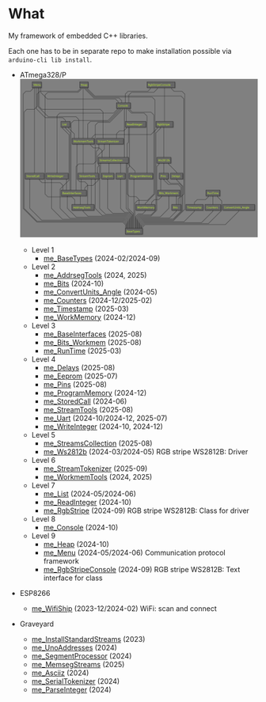 # What

My framework of embedded C++ libraries.

Each one has to be in separate repo to make installation possible
via `arduino-cli lib install`.

* ATmega328/P
  ![Dependency graph][Dependency graph]
  * Level 1
    * [me_BaseTypes][me_BaseTypes] (2024-02/2024-09)
  * Level 2
    * [me_AddrsegTools][me_AddrsegTools] (2024, 2025)
    * [me_Bits][me_Bits] (2024-10)
    * [me_ConvertUnits_Angle][me_ConvertUnits_Angle] (2024-05)
    * [me_Counters][me_Counters] (2024-12/2025-02)
    * [me_Timestamp][me_Timestamp] (2025-03)
    * [me_WorkMemory][me_WorkMemory] (2024-12)
  * Level 3
    * [me_BaseInterfaces][me_BaseInterfaces] (2025-08)
    * [me_Bits_Workmem][me_Bits_Workmem] (2025-08)
    * [me_RunTime][me_RunTime] (2025-03)
  * Level 4
    * [me_Delays][me_Delays] (2025-08)
    * [me_Eeprom][me_Eeprom] (2025-07)
    * [me_Pins][me_Pins] (2025-08)
    * [me_ProgramMemory][me_ProgramMemory] (2024-12)
    * [me_StoredCall][me_StoredCall] (2024-06)
    * [me_StreamTools][me_StreamTools] (2025-08)
    * [me_Uart][me_Uart] (2024-10/2024-12, 2025-07)
    * [me_WriteInteger][me_WriteInteger] (2024-10, 2024-12)
  * Level 5
    * [me_StreamsCollection][me_StreamsCollection] (2025-08)
    * [me_Ws2812b][me_Ws2812b] (2024-03/2024-05) RGB stripe WS2812B: Driver
  * Level 6
    * [me_StreamTokenizer][me_StreamTokenizer] (2025-09)
    * [me_WorkmemTools][me_WorkmemTools] (2024, 2025)
  * Level 7
    * [me_List][me_List] (2024-05/2024-06)
    * [me_ReadInteger][me_ReadInteger] (2024-10)
    * [me_RgbStripe][me_RgbStripe] (2024-09) RGB stripe WS2812B: Class for driver
  * Level 8
    * [me_Console][me_Console] (2024-10)
  * Level 9
    * [me_Heap][me_Heap] (2024-10)
    * [me_Menu][me_Menu] (2024-05/2024-06) Communication protocol framework
    * [me_RgbStripeConsole][me_RgbStripeConsole] (2024-09) RGB stripe WS2812B: Text interface for class

* ESP8266
  * [me_WifiShip][me_WifiShip] (2023-12/2024-02) WiFi: scan and connect

* Graveyard
  * [me_InstallStandardStreams][me_InstallStandardStreams] (2023)
  * [me_UnoAddresses][me_UnoAddresses] (2024)
  * [me_SegmentProcessor][me_SegmentProcessor] (2024)
  * [me_MemsegStreams][me_MemsegStreams] (2025)
  * [me_Asciiz][me_Asciiz] (2024)
  * [me_SerialTokenizer][me_SerialTokenizer] (2024)
  * [me_ParseInteger][me_ParseInteger] (2024)

[Dependency graph]: https://raw.githubusercontent.com/martin-eden/Embedded_Crafts/master/Parts/My%20AVR%20framework.svg

[me_BaseTypes]: https://github.com/martin-eden/Embedded-me_BaseTypes

[me_AddrsegTools]: https://github.com/martin-eden/Embedded-me_AddrsegTools
[me_Bits]: https://github.com/martin-eden/Embedded-me_Bits
[me_ConvertUnits_Angle]: https://github.com/martin-eden/Embedded-me_ConvertUnits_Angle
[me_Counters]: https://github.com/martin-eden/Embedded-me_Counters
[me_Timestamp]: https://github.com/martin-eden/Embedded-me_Timestamp
[me_WorkMemory]: https://github.com/martin-eden/Embedded-me_WorkMemory

[me_BaseInterfaces]: https://github.com/martin-eden/Embedded-me_BaseInterfaces
[me_Bits_Workmem]: https://github.com/martin-eden/Embedded-me_Bits_Workmem
[me_RunTime]: https://github.com/martin-eden/Embedded-me_RunTime

[me_Delays]: https://github.com/martin-eden/Embedded-me_Delays
[me_Eeprom]: https://github.com/martin-eden/Embedded-me_Eeprom
[me_Pins]: https://github.com/martin-eden/Embedded-me_Pins
[me_ProgramMemory]: https://github.com/martin-eden/Embedded-me_ProgramMemory
[me_StoredCall]: https://github.com/martin-eden/Embedded-me_StoredCall
[me_StreamTools]: https://github.com/martin-eden/Embedded-me_StreamTools
[me_Uart]: https://github.com/martin-eden/Embedded-me_Uart

[me_StreamsCollection]: https://github.com/martin-eden/Embedded-me_StreamsCollection
[me_Ws2812b]: https://github.com/martin-eden/Embedded-me_Ws2812b

[me_StreamTokenizer]: https://github.com/martin-eden/Embedded-me_StreamTokenizer
[me_WorkmemTools]: https://github.com/martin-eden/Embedded-me_WorkmemTools
[me_WriteInteger]: https://github.com/martin-eden/Embedded-me_WriteInteger

[me_List]: https://github.com/martin-eden/Embedded-me_List
[me_ReadInteger]: https://github.com/martin-eden/Embedded-me_ReadInteger
[me_RgbStripe]: https://github.com/martin-eden/Embedded-me_RgbStripe

[me_Console]: https://github.com/martin-eden/Embedded-me_Console

[me_Heap]: https://github.com/martin-eden/Embedded-me_Heap
[me_Menu]: https://github.com/martin-eden/Embedded-me_Menu
[me_RgbStripeConsole]: https://github.com/martin-eden/Embedded-me_RgbStripeConsole

[me_WifiShip]: https://github.com/martin-eden/Embedded-me_WifiShip

[me_InstallStandardStreams]: https://github.com/martin-eden/Embedded-me_InstallStandardStreams
[me_UnoAddresses]: https://github.com/martin-eden/Embedded-me_UnoAddresses
[me_SegmentProcessor]: https://github.com/martin-eden/Embedded-me_SegmentProcessor
[me_MemsegStreams]: https://github.com/martin-eden/Embedded-me_MemsegStreams
[me_Asciiz]: https://github.com/martin-eden/Embedded-me_Asciiz
[me_SerialTokenizer]: https://github.com/martin-eden/Embedded-me_SerialTokenizer
[me_ParseInteger]: https://github.com/martin-eden/Embedded-me_ParseInteger
